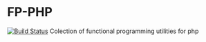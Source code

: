 # FP-PHP

[![Build Status](https://travis-ci.org/M4RC3L05/fp-php.svg?branch=master)](https://travis-ci.org/M4RC3L05/fp-php)
Colection of functional programming utilities for php
